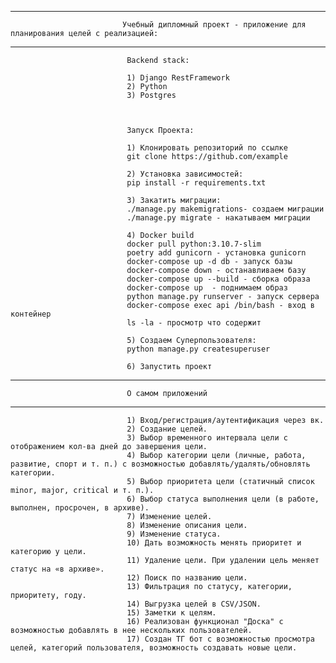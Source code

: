 -----------------------------------------------------------------------------------------------------------------------------------------------------------------------                      
                             Учебный дипломный проект - приложение для планирования целей с реализацией:
                             
-----------------------------------------------------------------------------------------------------------------------------------------------------------------------                    
                                
                              Backend stack: 
            
                              1) Django RestFramework
                              2) Python
                              3) Postgres
            
            
            
                              Запуск Проекта:
            
                              1) Клонировать репозиторий по ссылке
                              git clone https://github.com/example
            
                              2) Установка зависимостей:
                              pip install -r requirements.txt
            
                              3) Закатить миграции:
                              ./manage.py makemigrations- создаем миграции
                              ./manage.py migrate - накатываем миграции
            
                              4) Docker build
                              docker pull python:3.10.7-slim
                              poetry add gunicorn - установка gunicorn
                              docker-compose up -d db - запуск базы
                              docker-compose down - останавливаем базу
                              docker-compose up --build - сборка образа
                              docker-compose up  - поднимаем образ
                              python manage.py runserver - запуск сервера
                              docker-compose exec api /bin/bash - вход в контейнер
                              ls -la - просмотр что содержит
            
                              5) Создаем Суперпользователя:
                              python manage.py createsuperuser
            
                              6) Запустить проект
            
-----------------------------------------------------------------------------------------------------------------------------------------------------------------------
                              О самом приложений
-----------------------------------------------------------------------------------------------------------------------------------------------------------------------

                              1) Вход/регистрация/аутентификация через вк.
                              2) Создание целей.
                              3) Выбор временного интервала цели с отображением кол-ва дней до завершения цели.
                              4) Выбор категории цели (личные, работа, развитие, спорт и т. п.) с возможностью добавлять/удалять/обновлять категории.
                              5) Выбор приоритета цели (статичный список minor, major, critical и т. п.).
                              6) Выбор статуса выполнения цели (в работе, выполнен, просрочен, в архиве).
                              7) Изменение целей.
                              8) Изменение описания цели.
                              9) Изменение статуса.
                              10) Дать возможность менять приоритет и категорию у цели.
                              11) Удаление цели. При удалении цель меняет статус на «в архиве».
                              12) Поиск по названию цели.
                              13) Фильтрация по статусу, категории, приоритету, году.
                              14) Выгрузка целей в CSV/JSON.
                              15) Заметки к целям.
                              16) Реализован функционал "Доска" с возможностью добавлять в нее нескольких пользователей.
                              17) Создан ТГ бот с возможностью просмотра целей, категорий пользователя, возможность создавать новые цели.
